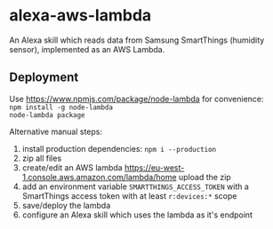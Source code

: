 # alexa-aws-lambda

An Alexa skill which reads data from Samsung SmartThings (humidity sensor), implemented as an AWS Lambda.

## Deployment

Use https://www.npmjs.com/package/node-lambda for convenience:  
`npm install -g node-lambda`  
`node-lambda package`

Alternative manual steps:
1. install production dependencies: `npm i --production`
2. zip all files
3. create/edit an AWS lambda https://eu-west-1.console.aws.amazon.com/lambda/home upload the zip
4. add an environment variable `SMARTTHINGS_ACCESS_TOKEN` with a SmartThings access token with at least `r:devices:*` scope
5. save/deploy the lambda
6. configure an Alexa skill which uses the lambda as it's endpoint
